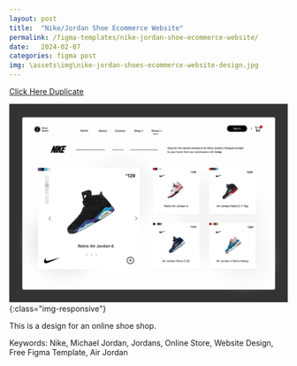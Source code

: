 ```yaml
---
layout: post
title:  "Nike/Jordan Shoe Ecommerce Website"
permalink: /figma-templates/nike-jordan-shoe-ecommerce-website/
date:   2024-02-07
categories: figma post
img: \assets\img\nike-jordan-shoes-ecommerce-website-design.jpg
---
```



<a class="button" href="https://www.figma.com/community/file/1337258473533309410/nike-jordan-shoe-ecommerce-website-design" target="_blank">Click Here Duplicate</a>

![image-title-here](\assets\img\nike-jordan-shoes-ecommerce-website-design.jpg){:class="img-responsive"}

This is a design for an online shoe shop.

Keywords: Nike, Michael Jordan, Jordans, Online Store, Website Design, Free Figma Template, Air Jordan

